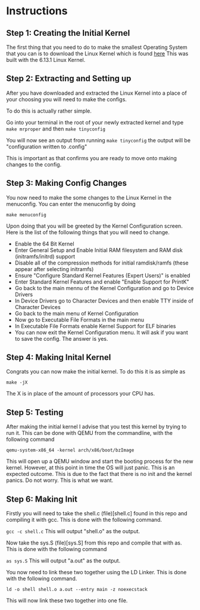 # Instructions

## Step 1: Creating the Initial Kernel
The first thing that you need to do to make the smallest Operating System that you can is to download the Linux Kernel which is found [here](https://www.kernel.org/)
This was built with the 6.13.1 Linux Kernel.

## Step 2: Extracting and Setting up
After you have downloaded and extracted the Linux Kernel into a place of your choosing you will need to make the configs.

To do this is actually rather simple.

Go into your terminal in the root of your newly extracted kernel and type ```make mrproper``` and then ```make tinyconfig```

You will now see an output from running ```make tinyconfig``` the output will be "configuration written to .config"

This is important as that confirms you are ready to move onto making changes to the config.

## Step 3: Making Config Changes

You now need to make the some changes to the Linux Kernel in the menuconfig. You can enter the menuconfig by doing

```make menuconfig```

Upon doing that you will be greeted by the Kernel Configuration screen. Here is the list of the following things that you will need to change.

- Enable the 64 Bit Kernel
- Enter General Setup and Enable Initial RAM filesystem and RAM disk (initramfs/initrd) support
- Disable all of the compression methods for initial ramdisk/ramfs (these appear after selecting initramfs)
- Ensure "Configure Standard Kernel Features (Expert Users)" is enabled
- Enter Standard Kernel Features and enable "Enable Support for PrintK"
- Go back to the main mennu of the Kernel Configuration and go to Device Drivers
- In Device Drivers go to Character Devices and then enable TTY inside of Character Devices
- Go back to the main menu of Kernel Configuration
- Now go to Executable File Formats in the main menu
- In Executable File Formats enable Kernel Support for ELF binaries
- You can now exit the Kernel Configuration menu. It will ask if you want to save the config. The answer is yes.

## Step 4: Making Inital Kernel

Congrats you can now make the initial kernel. To do this it is as simple as

``` make -jX ```

The X is in place of the amount of processors your CPU has.


## Step 5: Testing

After making the initial kernel I advise that you test this kernel by trying to run it. This can be done with QEMU from the commandline,
with the following command

``` qemu-system-x86_64 -kernel arch/x86/boot/bzImage ```

This will open up a QEMU window and start the booting process for the new kernel. However, at this point in time the OS will just panic.
This is an expected outcome. This is due to the fact that there is no init and the kernel panics. Do not worry. This is what we want.

## Step 6: Making Init

Firstly you will need to take the shell.c (file)[shell.c] found in this repo and compiling it with gcc. This is done with the following command.

```gcc -c shell.c```
This will output "shell.o" as the output.

Now take the sys.S (file)[sys.S] from this repo and compile that with as. This is done with the following command

```as sys.S```
This will output "a.out" as the output.


You now need to link these two together using the LD Linker. This is done with the following command.

```ld -o shell shell.o a.out --entry main -z noexecstack```

This will now link these two together into one file.
